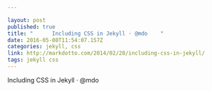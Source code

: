 ```yaml
---

layout: post 
published: true 
title: "      Including CSS in Jekyll · @mdo    " 
date: 2016-05-08T11:54:07.157Z 
categories: jekyll, css
link: http://markdotto.com/2014/02/28/including-css-in-jekyll/ 
tags: jekyll css
---
```

 Including CSS in Jekyll · @mdo
